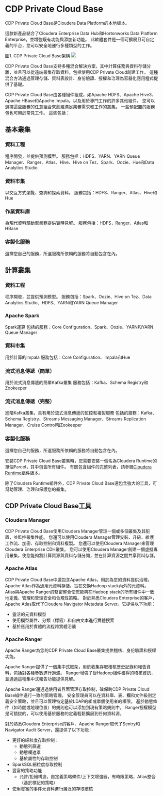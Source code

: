 # CDP Private Cloud Base
CDP Private Cloud Base是Cloudera Data Platform的本地版本。

這款新產品結合了Cloudera Enterprise Data Hub和Hortonworks Data Platform Enterprise，並增強既有功能與添加新功能。 此軟體套件是一個可擴展且可自定義的平台，您可以安全地運行多種類型的工作。

圖1. CDP Private Cloud Base架構
![](https://docs.cloudera.com/cdp-private-cloud/latest/overview/images/cdppvc-architecture.png)

CDP Private Cloud Base支持多種混合解決方案，其中計算任務與資料存儲分離，並且可以從遠端叢集存取資料，包括使用CDP Private Cloud創建工作。 這種混合方法通過管理存儲、資料表設計、身份驗證、授權和治理為容器化應用程式提供了基礎。

CDP Private Cloud Base由各種組件組成，如Apache HDFS、Apache Hive3、Apache HBase和Apache Impala，以及用於專門工作的許多其他組件。 您可以選擇這些服務的任意組合來創建滿足業務需求和工作的叢集。 一些預配置的服務包也可用於常見工作。 這些包括：

## 基本叢集
### 資料工程
程序開發，並提供預測模型。
服務包括：HDFS、YARN、YARN Queue Manager、Ranger、Atlas、Hive、Hive on Tez、Spark、Oozie、Hue和Data Analytics Studio
### 資料市集
以交互方式瀏覽、查詢和探索資料。
服務包括：HDFS、Ranger、Atlas、Hive和Hue
### 作業資料庫
為現代資料驅動型業務提供實時見解。
服務包括：HDFS，Ranger，Atlas和HBase
### 客製化服務
選擇您自己的服務，所選服務所依賴的服務將自動包含在內。

## 計算叢集
### 資料工程
程序開發，並提供預測模型。
服務包括：Spark、Oozie、Hive on Tez、Data Analytics Studio、HDFS、YARN和YARN Queue Manager
### Apache Spark
Spark運算
包括的服務：Core Configuration、Spark、Oozie、YARN和YARN Queue Manager
### 資料市集
用於計算的Impala
服務包括：Core Configuration、Impala和Hue
### 流式消息傳遞（簡單）
用於流式消息傳遞的簡單Kafka叢集
服務包括：Kafka、Schema Registry和Zookeeper
### 流式消息傳遞（完整）
進階Kafka叢集，具有用於流式消息傳遞的監控和複製服務
包括的服務：Kafka、Schema Registry、Streams Messaging Manager、Streams Replication Manager、Cruise Control和Zookeeper
### 客製化服務
選擇您自己的服務，所選服務所依賴的服務將自動包含在內。

安裝CDP Private Cloud Base叢集時，您需要安裝一個名為Cloudera Runtime的單個Parcel，其中包含所有組件。 有關包含組件的完整列表，請參閱[Cloudera Runtime組件版本](https://docs.cloudera.com/cdp-private-cloud-base/7.1.6/runtime-release-notes/topics/rt-pvc-runtime-component-versions.html)。

除了Cloudera Runtime組件外，CDP Private Cloud Base還包含強大的工具，可幫助管理、治理和保護您的叢集。

## CDP Private Cloud Base工具
### Cloudera Manager
CDP Private Cloud Base使用Cloudera Manager管理一個或多個叢集及其配置，並監控叢集性能。 您還可以使用Cloudera Manager管理安裝、升級、維護工作流、加密、存取控制和資料複製。 您還可以使用Cloudera Manager來管理Cloudera Enterprise CDH叢集。 您可以使用Cloudera Manager創建一個虛擬專用叢集，使您能夠將計算資源與資料存儲分開，並在計算資源之間共享資料存儲。

### Apache Atlas
CDP Private Cloud Base中還包含Apache Atlas，用於為您的資料提供治理。 Apache Atlas作為通用元資料存儲，旨在交換Hadoop stack內外的元資料。 Atlas與Apache Ranger的緊密整合使您能夠在Hadoop stack的所有組件中一致地定義、管理和管理安全和合規性策略。 對於熟悉Cloudera Enterprise的客戶，Apache Atlas取代了Cloudera Navigator Metadata Server。它提供以下功能：
- 靈活的元資料模型
- 使用模型屬性、分類（標籤）和自由文本進行實體搜索
- 基於應用於實體的流程跨實體沿襲

### Apache Ranger
Apache Ranger為您的CDP Private Cloud Base叢集提供稽核、身份驗證和授權功能。

Apache Ranger提供了一個集中式框架，用於收集存取稽核歷史記錄和報告資料，包括對各種參數進行過濾。 Ranger增強了從Hadoop組件獲得的稽核資訊，並通過這種集中式報告功能提供見解。

Apache Ranger還通過使用者界面管理存取控制，確保跨CDP Private Cloud Base組件進行一致的策略管理。 安全管理員可以在資料庫、表、欄和文件級別定義安全策略，並且可以管理特定基於LDAP的組或單個使用者的權限。 基於動態條件（如時間或地理位置）的規則也可以添加到現有策略規則中。 Ranger授權模型是可插拔的，可以使用基於服務的定義輕鬆擴展到任何資料源。

對於熟悉Cloudera Enterprise的客戶，Apache Ranger取代了Sentry和Navigator Audit Server，還提供了以下功能：

- 更好的細粒度存取控制：
	- 動態列篩選
	- 動態欄遮罩
	- 基於屬性的存取控制
- SparkSQL細粒度存取控制
- 豐富的策略功能
	- 允許/拒絕構造，自定義策略條件/上下文增強器，有時限策略，Atlas整合（基於標記的策略）
- 使用豐富的事件元資料進行廣泛的存取稽核
